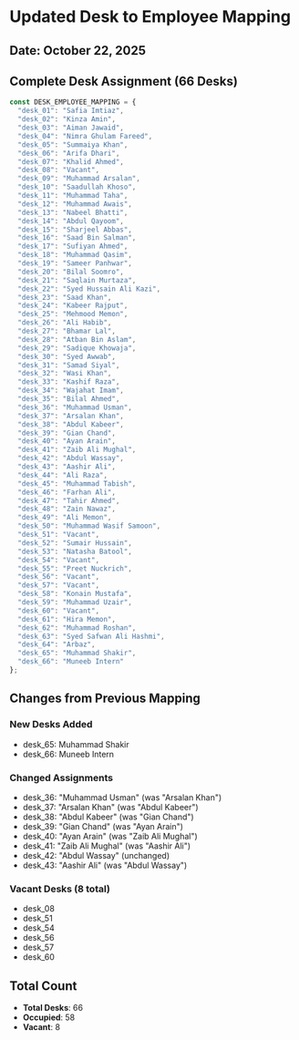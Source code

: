 # Updated Desk to Employee Mapping

## Date: October 22, 2025

## Complete Desk Assignment (66 Desks)

```javascript
const DESK_EMPLOYEE_MAPPING = {
  "desk_01": "Safia Imtiaz",
  "desk_02": "Kinza Amin",
  "desk_03": "Aiman Jawaid",
  "desk_04": "Nimra Ghulam Fareed",
  "desk_05": "Summaiya Khan",
  "desk_06": "Arifa Dhari",
  "desk_07": "Khalid Ahmed",
  "desk_08": "Vacant",
  "desk_09": "Muhammad Arsalan",
  "desk_10": "Saadullah Khoso",
  "desk_11": "Muhammad Taha",
  "desk_12": "Muhammad Awais",
  "desk_13": "Nabeel Bhatti",
  "desk_14": "Abdul Qayoom",
  "desk_15": "Sharjeel Abbas",
  "desk_16": "Saad Bin Salman",
  "desk_17": "Sufiyan Ahmed",
  "desk_18": "Muhammad Qasim",
  "desk_19": "Sameer Panhwar",
  "desk_20": "Bilal Soomro",
  "desk_21": "Saqlain Murtaza",
  "desk_22": "Syed Hussain Ali Kazi",
  "desk_23": "Saad Khan",
  "desk_24": "Kabeer Rajput",
  "desk_25": "Mehmood Memon",
  "desk_26": "Ali Habib",
  "desk_27": "Bhamar Lal",
  "desk_28": "Atban Bin Aslam",
  "desk_29": "Sadique Khowaja",
  "desk_30": "Syed Awwab",
  "desk_31": "Samad Siyal",
  "desk_32": "Wasi Khan",
  "desk_33": "Kashif Raza",
  "desk_34": "Wajahat Imam",
  "desk_35": "Bilal Ahmed",
  "desk_36": "Muhammad Usman",
  "desk_37": "Arsalan Khan",
  "desk_38": "Abdul Kabeer",
  "desk_39": "Gian Chand",
  "desk_40": "Ayan Arain",
  "desk_41": "Zaib Ali Mughal",
  "desk_42": "Abdul Wassay",
  "desk_43": "Aashir Ali",
  "desk_44": "Ali Raza",
  "desk_45": "Muhammad Tabish",
  "desk_46": "Farhan Ali",
  "desk_47": "Tahir Ahmed",
  "desk_48": "Zain Nawaz",
  "desk_49": "Ali Memon",
  "desk_50": "Muhammad Wasif Samoon",
  "desk_51": "Vacant",
  "desk_52": "Sumair Hussain",
  "desk_53": "Natasha Batool",
  "desk_54": "Vacant",
  "desk_55": "Preet Nuckrich",
  "desk_56": "Vacant",
  "desk_57": "Vacant",
  "desk_58": "Konain Mustafa",
  "desk_59": "Muhammad Uzair",
  "desk_60": "Vacant",
  "desk_61": "Hira Memon",
  "desk_62": "Muhammad Roshan",
  "desk_63": "Syed Safwan Ali Hashmi",
  "desk_64": "Arbaz",
  "desk_65": "Muhammad Shakir",
  "desk_66": "Muneeb Intern"
};
```

## Changes from Previous Mapping

### New Desks Added
- desk_65: Muhammad Shakir
- desk_66: Muneeb Intern

### Changed Assignments
- desk_36: "Muhammad Usman" (was "Arsalan Khan")
- desk_37: "Arsalan Khan" (was "Abdul Kabeer")
- desk_38: "Abdul Kabeer" (was "Gian Chand")
- desk_39: "Gian Chand" (was "Ayan Arain")
- desk_40: "Ayan Arain" (was "Zaib Ali Mughal")
- desk_41: "Zaib Ali Mughal" (was "Aashir Ali")
- desk_42: "Abdul Wassay" (unchanged)
- desk_43: "Aashir Ali" (was "Abdul Wassay")

### Vacant Desks (8 total)
- desk_08
- desk_51
- desk_54
- desk_56
- desk_57
- desk_60

## Total Count
- **Total Desks**: 66
- **Occupied**: 58
- **Vacant**: 8



